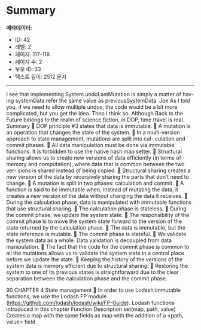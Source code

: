 # Summary

**메타데이터:**
- ID: 42
- 레벨: 2
- 페이지: 117-118
- 페이지 수: 2
- 부모 ID: 33
- 텍스트 길이: 2512 문자

---

I see that implementing System.undoLastMutation is simply a matter of hav-
ing systemData refer the same value as previousSystemData.
Joe As I told you, if we need to allow multiple undos, the code would be a bit more
complicated, but you get the idea.
Theo I think so. Although Back to the Future belongs to the realm of science fiction, in
DOP, time travel is real.
Summary
 DOP principle #3 states that data is immutable.
 A mutation is an operation that changes the state of the system.
 In a multi-version approach to state management, mutations are split into cal-
culation and commit phases.
 All data manipulation must be done via immutable functions. It is forbidden to
use the native hash map setter.
 Structural sharing allows us to create new versions of data efficiently (in terms of
memory and computation), where data that is common between the two ver-
sions is shared instead of being copied.
 Structural sharing creates a new version of the data by recursively sharing the
parts that don’t need to change.
 A mutation is split in two phases: calculation and commit.
 A function is said to be immutable when, instead of mutating the data, it creates
a new version of the data without changing the data it receives.
 During the calculation phase, data is manipulated with immutable functions that
use structural sharing.
 The calculation phase is stateless.
 During the commit phase, we update the system state.
 The responsibility of the commit phase is to move the system state forward to
the version of the state returned by the calculation phase.
 The data is immutable, but the state reference is mutable.
 The commit phase is stateful.
 We validate the system data as a whole. Data validation is decoupled from data
manipulation.
 The fact that the code for the commit phase is common to all the mutations
allows us to validate the system state in a central place before we update the
state.
 Keeping the history of the versions of the system data is memory efficient due to
structural sharing.
 Restoring the system to one of its previous states is straightforward due to the
clear separation between the calculation phase and the commit phase.

90 CHAPTER 4 State management
 In order to use Lodash immutable functions, we use the Lodash FP module
(https://github.com/lodash/lodash/wiki/FP-Guide).
Lodash functions introduced in this chapter
Function Description
set(map, path, value) Creates a map with the same fields as map with the addition of a
<path, value> field